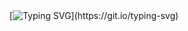 <div align="center">

  <br><br>
  [![Typing SVG](https://readme-typing-svg.herokuapp.com?font=Fira+Code&weight=800&size=32&pause=1000&color=559FFF&width=435&lines=Hello+Friend+!)](https://git.io/typing-svg)

</div>
